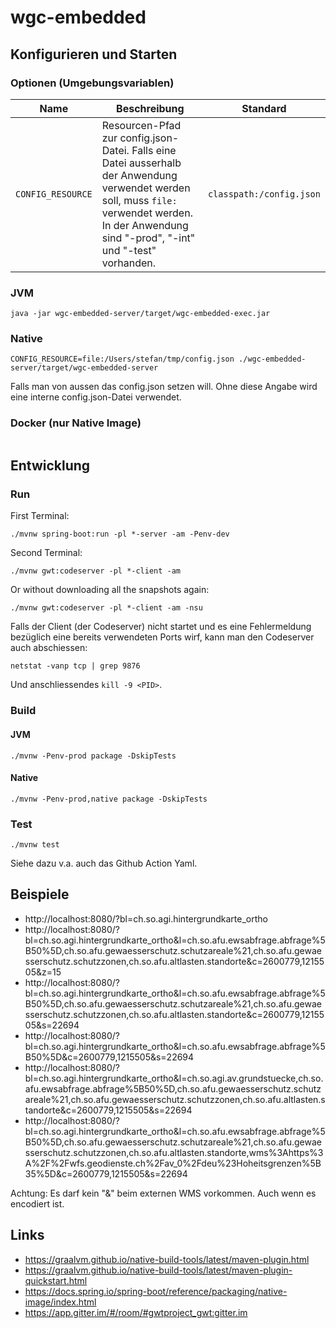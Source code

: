 # wgc-embedded

## Konfigurieren und Starten

### Optionen (Umgebungsvariablen)

| Name | Beschreibung | Standard |
|-----|-----|-----|
| `CONFIG_RESOURCE` | Resourcen-Pfad zur config.json-Datei. Falls eine Datei ausserhalb der Anwendung verwendet werden soll, muss `file:` verwendet werden. In der Anwendung sind "-prod", "-int" und "-test" vorhanden. | `classpath:/config.json` |

### JVM

```
java -jar wgc-embedded-server/target/wgc-embedded-exec.jar
```

### Native

```
CONFIG_RESOURCE=file:/Users/stefan/tmp/config.json ./wgc-embedded-server/target/wgc-embedded-server
```
Falls man von aussen das config.json setzen will. Ohne diese Angabe wird eine interne config.json-Datei verwendet.

### Docker (nur Native Image)

```

```

## Entwicklung

### Run 

First Terminal:
```
./mvnw spring-boot:run -pl *-server -am -Penv-dev 
```

Second Terminal:
```
./mvnw gwt:codeserver -pl *-client -am
```

Or without downloading all the snapshots again:
```
./mvnw gwt:codeserver -pl *-client -am -nsu 
```

Falls der Client (der Codeserver) nicht startet und es eine Fehlermeldung bezüglich eine bereits verwendeten Ports wirf, kann man den Codeserver auch abschiessen:

```
netstat -vanp tcp | grep 9876
```

Und anschliessendes `kill -9 <PID>`.

### Build

#### JVM

```
./mvnw -Penv-prod package -DskipTests
```

#### Native

```
./mvnw -Penv-prod,native package -DskipTests
```


### Test

```
./mvnw test
```

Siehe dazu v.a. auch das Github Action Yaml. 

## Beispiele

- http://localhost:8080/?bl=ch.so.agi.hintergrundkarte_ortho
- http://localhost:8080/?bl=ch.so.agi.hintergrundkarte_ortho&l=ch.so.afu.ewsabfrage.abfrage%5B50%5D,ch.so.afu.gewaesserschutz.schutzareale%21,ch.so.afu.gewaesserschutz.schutzzonen,ch.so.afu.altlasten.standorte&c=2600779,1215505&z=15
- http://localhost:8080/?bl=ch.so.agi.hintergrundkarte_ortho&l=ch.so.afu.ewsabfrage.abfrage%5B50%5D,ch.so.afu.gewaesserschutz.schutzareale%21,ch.so.afu.gewaesserschutz.schutzzonen,ch.so.afu.altlasten.standorte&c=2600779,1215505&s=22694
- http://localhost:8080/?bl=ch.so.agi.hintergrundkarte_ortho&l=ch.so.afu.ewsabfrage.abfrage%5B50%5D&c=2600779,1215505&s=22694
- http://localhost:8080/?bl=ch.so.agi.hintergrundkarte_ortho&l=ch.so.agi.av.grundstuecke,ch.so.afu.ewsabfrage.abfrage%5B50%5D,ch.so.afu.gewaesserschutz.schutzareale%21,ch.so.afu.gewaesserschutz.schutzzonen,ch.so.afu.altlasten.standorte&c=2600779,1215505&s=22694 
- http://localhost:8080/?bl=ch.so.agi.hintergrundkarte_ortho&l=ch.so.afu.ewsabfrage.abfrage%5B50%5D,ch.so.afu.gewaesserschutz.schutzareale%21,ch.so.afu.gewaesserschutz.schutzzonen,ch.so.afu.altlasten.standorte,wms%3Ahttps%3A%2F%2Fwfs.geodienste.ch%2Fav_0%2Fdeu%23Hoheitsgrenzen%5B35%5D&c=2600779,1215505&s=22694

Achtung: Es darf kein "&" beim externen WMS vorkommen. Auch wenn es encodiert ist.

## Links

- https://graalvm.github.io/native-build-tools/latest/maven-plugin.html
- https://graalvm.github.io/native-build-tools/latest/maven-plugin-quickstart.html
- https://docs.spring.io/spring-boot/reference/packaging/native-image/index.html
- https://app.gitter.im/#/room/#gwtproject_gwt:gitter.im